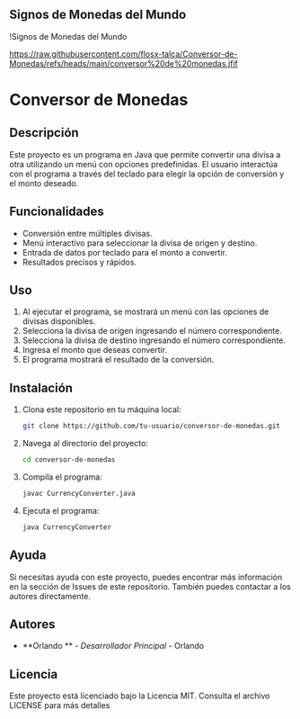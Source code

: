 ## Signos de Monedas del Mundo

!Signos de Monedas del Mundo

https://raw.githubusercontent.com/flosx-talca/Conversor-de-Monedas/refs/heads/main/conversor%20de%20monedas.jfif

# Conversor de Monedas

## Descripción
Este proyecto es un programa en Java que permite convertir una divisa a otra utilizando un menú con opciones predefinidas. El usuario interactúa con el programa a través del teclado para elegir la opción de conversión y el monto deseado.

## Funcionalidades
- Conversión entre múltiples divisas.
- Menú interactivo para seleccionar la divisa de origen y destino.
- Entrada de datos por teclado para el monto a convertir.
- Resultados precisos y rápidos.

## Uso
1. Al ejecutar el programa, se mostrará un menú con las opciones de divisas disponibles.
2. Selecciona la divisa de origen ingresando el número correspondiente.
3. Selecciona la divisa de destino ingresando el número correspondiente.
4. Ingresa el monto que deseas convertir.
5. El programa mostrará el resultado de la conversión.

## Instalación
1. Clona este repositorio en tu máquina local:
   ```bash
   git clone https://github.com/tu-usuario/conversor-de-monedas.git

2. Navega al directorio del proyecto:
   ```bash
   cd conversor-de-monedas

3. Compila el programa:
   ```bash
   javac CurrencyConverter.java

4. Ejecuta el programa:
   ```bash
   java CurrencyConverter

## Ayuda
Si necesitas ayuda con este proyecto, puedes encontrar más información en la sección de Issues de este repositorio. También puedes contactar a los autores directamente.

## Autores
- **Orlando ** - *Desarrollador Principal* - Orlando

## Licencia
Este proyecto está licenciado bajo la Licencia MIT. Consulta el archivo LICENSE para más detalles
